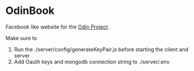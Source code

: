 # OdinBook
Facebook like website for the [Odin Project](www.theodinproject.com).


Make sure to 
1. Run the ./server/config/generateKeyPair.js before starting the client and server     
2. Add Oauth keys and mongodb connection string to ./server/.env